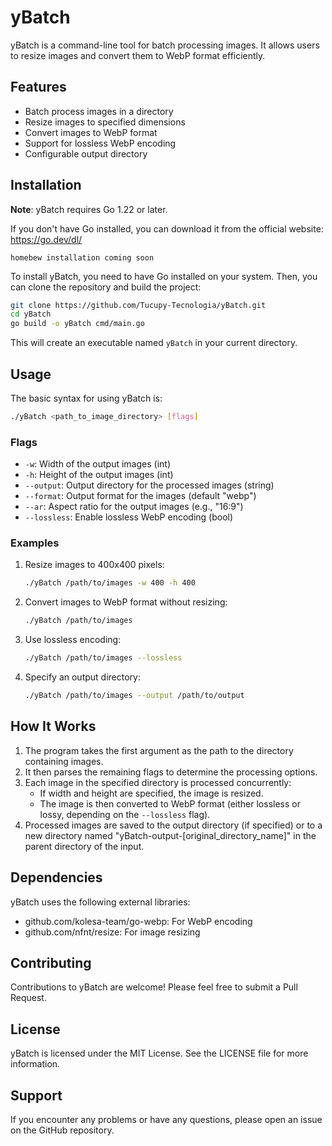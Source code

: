 # yBatch

yBatch is a command-line tool for batch processing images. It allows users to resize images and convert them to WebP format efficiently.

## Features

- Batch process images in a directory
- Resize images to specified dimensions
- Convert images to WebP format
- Support for lossless WebP encoding
- Configurable output directory

## Installation

**Note**: yBatch requires Go 1.22 or later.
 
If you don't have Go installed, you can download it from the official website: https://go.dev/dl/

```homebew installation coming soon```

To install yBatch, you need to have Go installed on your system. Then, you can clone the repository and build the project:

```bash
git clone https://github.com/Tucupy-Tecnologia/yBatch.git
cd yBatch
go build -o yBatch cmd/main.go
```

This will create an executable named `yBatch` in your current directory.

## Usage

The basic syntax for using yBatch is:

```bash
./yBatch <path_to_image_directory> [flags]
```

### Flags

- `-w`: Width of the output images (int)
- `-h`: Height of the output images (int)
- `--output`: Output directory for the processed images (string)
- `--format`: Output format for the images (default "webp")
- `--ar`: Aspect ratio for the output images (e.g., "16:9")
- `--lossless`: Enable lossless WebP encoding (bool)

### Examples

1. Resize images to 400x400 pixels:
   ```bash
   ./yBatch /path/to/images -w 400 -h 400
   ```

2. Convert images to WebP format without resizing:
   ```bash
   ./yBatch /path/to/images
   ```

3. Use lossless encoding:
   ```bash
   ./yBatch /path/to/images --lossless
   ```

4. Specify an output directory:
   ```bash
   ./yBatch /path/to/images --output /path/to/output
   ```

## How It Works

1. The program takes the first argument as the path to the directory containing images.
2. It then parses the remaining flags to determine the processing options.
3. Each image in the specified directory is processed concurrently:
   - If width and height are specified, the image is resized.
   - The image is then converted to WebP format (either lossless or lossy, depending on the `--lossless` flag).
4. Processed images are saved to the output directory (if specified) or to a new directory named "yBatch-output-[original_directory_name]" in the parent directory of the input.

## Dependencies

yBatch uses the following external libraries:

- github.com/kolesa-team/go-webp: For WebP encoding
- github.com/nfnt/resize: For image resizing

## Contributing

Contributions to yBatch are welcome! Please feel free to submit a Pull Request.

## License

yBatch is licensed under the MIT License. See the LICENSE file for more information. 

## Support

If you encounter any problems or have any questions, please open an issue on the GitHub repository.
